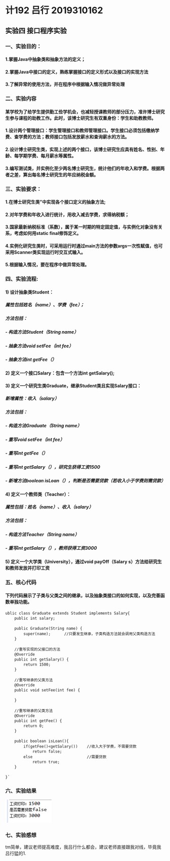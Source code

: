 # 计192 吕行 2019310162
## 实验四 接口程序实验

### 一、实验目的：
#### 1.掌握Java中抽象类和抽象方法的定义； 
#### 2.掌握Java中接口的定义，熟练掌握接口的定义形式以及接口的实现方法
#### 3.了解异常的使用方法，并在程序中根据输入情况做异常处理

### 二、实验内容
#### 某学校为了给学生提供勤工俭学机会，也减轻授课教师的部分压力，准许博士研究生参与课程的助教工作。此时，该博士研究生有双重身份：学生和助教教师。
#### 1.设计两个管理接口：学生管理接口和教师管理接口。学生接口必须包括缴纳学费、查学费的方法；教师接口包括发放薪水和查询薪水的方法。
#### 2.设计博士研究生类，实现上述的两个接口，该博士研究生应具有姓名、性别、年龄、每学期学费、每月薪水等属性。
#### 3.编写测试类，并实例化至少两名博士研究生，统计他们的年收入和学费。根据两者之差，算出每名博士研究生的年应纳税金额。

### 三、实验要求：
#### 1.在博士研究生类”中实现各个接口定义的抽象方法;
#### 2.对年学费和年收入进行统计，用收入减去学费，求得纳税额；
#### 3.国家最新纳税标准（系数），属于某一时期的特定固定值，与实例化对象没有关系，考虑如何用static  final修饰定义。
#### 4.实例化研究生类时，可采用运行时通过main方法的参数args一次性赋值，也可采用Scanner类实现运行时交互式输入。
#### 5.根据输入情况，要在程序中做异常处理。

### 四、实验流程:
#### 1) 设计抽象类Student：
##### 属性包括姓名（name）、学费（fee）；
##### 方法包括：
##### - 构造方法Student（String name）
##### - 抽象方法void setFee（int fee）
##### - 抽象方法int getFee（）
#### 2) 定义一个接口Salary：包含一个方法int getSalary();
#### 3) 定义一个研究生类Graduate，继承Student类且实现Salary接口：
##### 新增属性：收入（salary）
##### 方法包括：
##### - 构造方法Graduate（String name）
##### - 重写void setFee（int fee）
##### - 重写int getFee（）
##### - 重写int getSalary（），研究生获得工资1500
##### - 新增方法boolean isLoan（），判断是否需要贷款（若收入小于学费则需贷款）
#### 4) 定义一个教师类（Teacher）：
##### 属性包括：姓名（name）、收入（salary）
##### 方法包括：
##### - 构造方法Teacher（String name）
##### - 重写int getSalary（），教师获得工资3000
#### 5) 定义一个大学类（University），通过void payOff（Salary s）方法给研究生和教师发放并打印工资

### 五、核心代码
#### 下列代码展示了子类与父类之间的继承，以及抽象类接口的如何实现，以及完善函数单独功能。
```
ublic class Graduate extends Student implements Salary{
	public int salary;  
    
    public Graduate(String name) {  
        super(name);      //只要发生继承，子类构造方法就会调用父类构造方法  
    }  
  
    //重写实现的父接口的方法  
    @Override  
    public int getSalary() {  
        return 1500;  
    }  
  
    //重写继承的父类方法  
    @Override  
    public void setFee(int fee) {  
          
    }  
  
    //重写继承的父类方法  
    @Override  
    public int getFee() {  
        return 0;  
    }  
      
    public boolean isLoan(){  
        if(getFee()<getSalary())    //收入大于学费，不需要贷款  
            return false;     
        else                        //需要贷款  
            return true;            
    }  
 
}`
```
### 六、实验结果
![实验结果截图](https://github.com/13911662135/JAVA-4/blob/main/3a69dc70fcecdb509ba5637ebd27fff.png)

### 七、实验感想
tm简单，建议老师提高难度，我吕行什么都会，建议老师直接跟我对线，毕竟我吕行猛的1.

